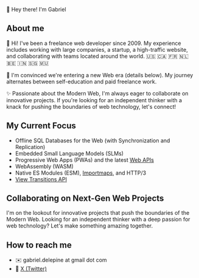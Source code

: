 👋 Hey there! I'm Gabriel

## About me

👋 Hi! I've been a freelance web developer since 2009. My experience includes working with large companies, a startup, a high-traffic website, and collaborating with teams located around the world.
<a title="United States">🇺🇸</a>
<a title="Canada">🇨🇦</a>
<a title="France">🇫🇷</a>
<a title="Netherlands">🇳🇱</a>
<a title="Belgium">🇧🇪</a>
<a title="India">🇮🇳</a>
<a title="Singapore">🇸🇬</a>
<a title="Mauritius">🇲🇺</a>

🚀 I'm convinced we're entering a new Web era (details below). My journey alternates between self-education and paid freelance work.

✨ Passionate about the Modern Web, I'm always eager to collaborate on innovative projects. If you're looking for an independent thinker with a knack for pushing the boundaries of web technology, let's connect!

## My Current Focus

- Offline SQL Databases for the Web (with Synchronization and Replication)
- Embedded Small Language Models (SLMs)
- Progressive Web Apps (PWAs) and the latest [Web APIs](https://developer.mozilla.org/en-US/docs/Web/API)
- WebAssembly (WASM)
- Native ES Modules (ESM), [Importmaps](https://developer.mozilla.org/en-US/docs/Web/HTML/Element/script/type/importmap), and HTTP/3
- [View Transitions API](https://developer.mozilla.org/en-US/docs/Web/API/View_Transitions_API)

## Collaborating on Next-Gen Web Projects

I'm on the lookout for innovative projects that push the boundaries of the Modern Web. Looking for an independent thinker with a deep passion for web technology? Let's make something amazing together.

## How to reach me

- ✉️ gabriel.delepine at gmail dot com
- 🐤 [X (Twitter)](https://twitter.com/GabrielDelepine)
<!-- - 💼 LinkedIn: [Votre LinkedIn] -->

<!--
## My Contributions

Here are some of the projects I've contributed to and experiments I've conducted in the realm of WASM, SLMs, and PWAs. Feel free to check them out and let's collaborate to build the future of the web.

- [Nom du Projet 1](lien-vers-le-projet)
- [Nom du Projet 2](lien-vers-le-projet)
- [Nom du Projet 3](lien-vers-le-projet)
-->

<!--
**GabrielDelepine/GabrielDelepine** is a ✨ _special_ ✨ repository because its `README.md` (this file) appears on your GitHub profile.

Here are some ideas to get you started:

- 🔭 I’m currently working on ...
- 🌱 I’m currently learning ...
- 👯 I’m looking to collaborate on ...
- 🤔 I’m looking for help with ...
- 💬 Ask me about ...
- 📫 How to reach me: ...
- 😄 Pronouns: ...
- ⚡ Fun fact: ...
-->

